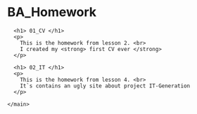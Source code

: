 # BA_Homework
<!DOCTYPE html>
<html lang="en">
  <head>
    <meta charset="UTF-8">
    <meta http-equiv="X-UA-Compatible" content="IE=edge">
    <meta name="viewport" content="width=device-width, initial-scale=1.0">
    <title>All my homework will be here</title>
  </head>

  <body>
    <main>
            
      <h1> 01_CV </h1>
      <p>
        This is the homework from lesson 2. <br>
        I created my <strong> first CV ever </strong>
      </p>

      <h1> 02_IT </h1>
      <p>
        This is the homework from lesson 4. <br>
        It`s contains an ugly site about project IT-Generation
      </p>
      
    </main>
  </body>
</html>
